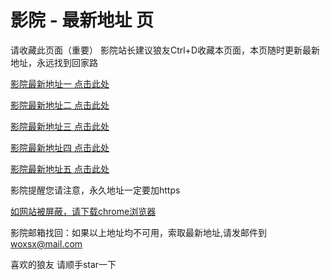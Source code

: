 # 影院 - 最新地址 页

请收藏此页面（重要）
影院站长建议狼友Ctrl+D收藏本页面，本页随时更新最新地址，永远找到回家路

[影院最新地址一 点击此处](https://5gsm.buzz/) 

[影院最新地址二 点击此处](https://5gso.buzz/) 

[影院最新地址三 点击此处](https://5gsr.buzz/) 

[影院最新地址四 点击此处](https://5gsn.buzz/) 

[影院最新地址五 点击此处](https://5gsg.buzz/) 

影院提醒您请注意，永久地址一定要加https

[如网站被屏蔽，请下载chrome浏览器](https://8xe23.com/chrome_93.0.4577.82.apk) 

影院邮箱找回：如果以上地址均不可用，索取最新地址,请发邮件到 woxsx@mail.com

喜欢的狼友 请顺手star一下
